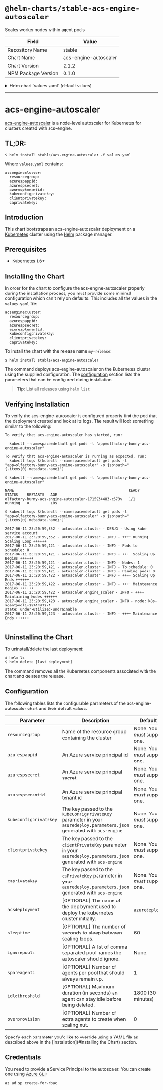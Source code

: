 # `@helm-charts/stable-acs-engine-autoscaler`

Scales worker nodes within agent pools

| Field               | Value                 |
| ------------------- | --------------------- |
| Repository Name     | stable                |
| Chart Name          | acs-engine-autoscaler |
| Chart Version       | 2.1.2                 |
| NPM Package Version | 0.1.0                 |

<details>

<summary>Helm chart `values.yaml` (default values)</summary>

```yaml
# Default values for acs-engine-autoscaler.
# This is a YAML-formatted file.
# Declare variables to be passed into your templates.
replicaCount: 1
## Image for kubernetes-acs-engine-autoscaler
## Will update the image and tag later
image:
  repository: wbuchwalter/kubernetes-acs-engine-autoscaler
  tag: 2.1.1
  pullPolicy: IfNotPresent
acsenginecluster:
  resourcegroup:
  azurespappid:
  azurespsecret:
  azuresptenantid:
  kubeconfigprivatekey:
  clientprivatekey:
  caprivatekey:
  ## Optional parameter for deployment name if not using default
  # acsdeployment:
  ## Optional parameter for sleep time between scaling loops (default: 60)
  # sleeptime:
  ## Optional parameter for pools to ignore scaling on
  # ignorepools:
  ## Optional parameter denominating number of nodes to spare in a pool after scaling
  # spareagents:
  ## Optional parameter denominating the maximum duration (in seconds) an agent can stay idle before being deleted
  # idlethreshold:
  ## Optional parameter denominating the number of extra agents to create when scaling out
  # overprovision:
```

</details>

---

# acs-engine-autoscaler

[acs-engine-autoscaler](https://github.com/wbuchwalter/Kubernetes-acs-engine-autoscaler) is a node-level autoscaler for Kubernetes for clusters created with acs-engine.

## TL;DR:

```console
$ helm install stable/acs-engine-autoscaler -f values.yaml
```

Where `values.yaml` contains:

```
acsenginecluster:
  resourcegroup:
  azurespappid:
  azurespsecret:
  azuresptenantid:
  kubeconfigprivatekey:
  clientprivatekey:
  caprivatekey:
```

## Introduction

This chart bootstraps an acs-engine-autoscaler deployment on a [Kubernetes](http://kubernetes.io) cluster using the [Helm](https://helm.sh) package manager.

## Prerequisites

- Kubernetes 1.6+

## Installing the Chart

In order for the chart to configure the acs-engine-autoscaler properly during the installation process, you must provide some minimal configuration which can't rely on defaults. This includes all the values in the `values.yaml` file:

```
acsenginecluster:
  resourcegroup:
  azurespappid:
  azurespsecret:
  azuresptenantid:
  kubeconfigprivatekey:
  clientprivatekey:
  caprivatekey:
```

To install the chart with the release name `my-release`:

```console
$ helm install stable/acs-engine-autoscaler
```

The command deploys acs-engine-autoscaler on the Kubernetes cluster using the supplied configuration. The [configuration](#configuration) section lists the parameters that can be configured during installation.

> **Tip**: List all releases using `helm list`

## Verifying Installation

To verify the acs-engine-autoscaler is configured properly find the pod that the deployment created and look at its logs. The result will look something similar to the following:

```
To verify that acs-engine-autoscaler has started, run:

  kubectl --namespace=default get pods -l "app=olfactory-bunny-acs-engine-autoscaler"

To verify that acs-engine-autoscaler is running as expected, run:
  kubectl logs $(kubectl --namespace=default get pods -l "app=olfactory-bunny-acs-engine-autoscaler" -o jsonpath="{.items[0].metadata.name}")

$ kubectl --namespace=default get pods -l "app=olfactory-bunny-acs-engine-autoscaler"

NAME                                                     READY     STATUS    RESTARTS   AGE
olfactory-bunny-acs-engine-autoscaler-1715934483-c673v   1/1       Running   0          10s

$ kubectl logs $(kubectl --namespace=default get pods -l "app=olfactory-bunny-acs-engine-autoscaler" -o jsonpath="{.items[0].metadata.name}")

2017-06-11 23:20:59,352 - autoscaler.cluster - DEBUG - Using kube service account
2017-06-11 23:20:59,352 - autoscaler.cluster - INFO - ++++ Running Scaling Loop ++++++
2017-06-11 23:20:59,421 - autoscaler.cluster - INFO - Pods to schedule: 0
2017-06-11 23:20:59,421 - autoscaler.cluster - INFO - ++++ Scaling Up Begins ++++++
2017-06-11 23:20:59,421 - autoscaler.cluster - INFO - Nodes: 1
2017-06-11 23:20:59,421 - autoscaler.cluster - INFO - To schedule: 0
2017-06-11 23:20:59,421 - autoscaler.cluster - INFO - Pending pods: 0
2017-06-11 23:20:59,422 - autoscaler.cluster - INFO - ++++ Scaling Up Ends ++++++
2017-06-11 23:20:59,422 - autoscaler.cluster - INFO - ++++ Maintenance Begins ++++++
2017-06-11 23:20:59,422 - autoscaler.engine_scaler - INFO - ++++ Maintaining Nodes ++++++
2017-06-11 23:20:59,423 - autoscaler.engine_scaler - INFO - node: k8s-agentpool1-29744472-4                                                   state: under-utilized-undrainable
2017-06-11 23:20:59,423 - autoscaler.cluster - INFO - ++++ Maintenance Ends ++++++
...
```

## Uninstalling the Chart

To uninstall/delete the last deployment:

```console
$ helm ls
$ helm delete [last deployment]
```

The command removes all the Kubernetes components associated with the chart and deletes the release.

## Configuration

The following tables lists the configurable parameters of the acs-engine-autoscaler chart and their default values.

| Parameter              | Description                                                                                                              | Default                      |
| ---------------------- | ------------------------------------------------------------------------------------------------------------------------ | ---------------------------- |
| `resourcegroup`        | Name of the resource group containing the cluster                                                                        | None. You _must_ supply one. |
| `azurespappid`         | An Azure service principal id                                                                                            | None. You _must_ supply one. |
| `azurespsecret`        | An Azure service principal secret                                                                                        | None. You _must_ supply one. |
| `azuresptenantid`      | An Azure service principal tenant id                                                                                     | None. You _must_ supply one. |
| `kubeconfigprivatekey` | The key passed to the `kubeConfigPrivateKey` parameter in your `azuredeploy.parameters.json` generated with `acs-engine` | None. You _must_ supply one. |
| `clientprivatekey`     | The key passed to the `clientPrivateKey` parameter in your `azuredeploy.parameters.json` generated with `acs-engine`     | None. You _must_ supply one. |
| `caprivatekey`         | The key passed to the `caPrivateKey` parameter in your `azuredeploy.parameters.json` generated with `acs-engine`         | None. You _must_ supply one. |
| `acsdeployment`        | [OPTIONAL] The name of the deployment used to deploy the kubernetes cluster initially.                                   | `azuredeploy`.               |
| `sleeptime`            | [OPTIONAL] The number of seconds to sleep between scaling loops.                                                         | 60                           |
| `ignorepools`          | [OPTIONAL] A list of comma separated pool names the autoscaler should ignore.                                            | None.                        |
| `spareagents`          | [OPTIONAL] Number of agents per pool that should always remain up.                                                       | 1                            |
| `idlethreshold`        | [OPTIONAL] Maximum duration (in seconds) an agent can stay idle before being deleted.                                    | 1800 (30 minutes)            |
| `overprovision`        | [OPTIONAL] Number of extra agents to create when scaling out.                                                            | 0                            |

Specify each parameter you'd like to override using a YAML file as described above in the [installation](#Installing the Chart) section.

## Credentials

You need to provide a Service Principal to the autoscaler. You can create one using [Azure CLI](https://github.com/Azure/azure-cli):

```
az ad sp create-for-rbac
```
